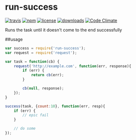 run-success
===========
[![travis](https://travis-ci.org/ReklatsMasters/run-success.svg)](https://travis-ci.org/ReklatsMasters/run-success)
[![npm](https://img.shields.io/npm/v/run-success.svg)](https://npmjs.org/package/run-success) 
[![license](https://img.shields.io/npm/l/run-success.svg)](https://npmjs.org/package/run-success) 
[![downloads](https://img.shields.io/npm/dm/run-success.svg)](https://npmjs.org/package/run-success)
[![Code Climate](https://codeclimate.com/github/ReklatsMasters/run-success/badges/gpa.svg)](https://codeclimate.com/github/ReklatsMasters/run-success)

Runs the task until it doesn't come to the end successfully

##usage 

```js
var success = require('run-success');
var request = require('request');

var task = function(cb) {
	request('http://example.com', function(err, response){
		if (err) {
			return cb(err);
		}

		cb(null, response);
	});
}

success(task, {count:10}, function(err, resp){
	if (err) {
		// epic fail
	}

	// do some
});
```
